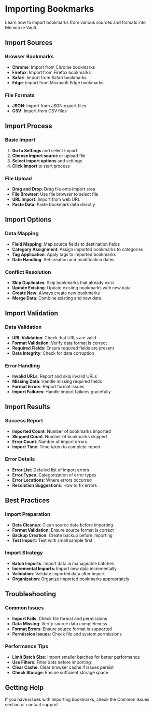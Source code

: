 # Importing Bookmarks

Learn how to import bookmarks from various sources and formats into Memorize Vault.

## Import Sources

### **Browser Bookmarks**
- **Chrome**: Import from Chrome bookmarks
- **Firefox**: Import from Firefox bookmarks
- **Safari**: Import from Safari bookmarks
- **Edge**: Import from Microsoft Edge bookmarks

### **File Formats**
- **JSON**: Import from JSON export files
- **CSV**: Import from CSV files

## Import Process

### **Basic Import**
1. **Go to Settings** and select Import
2. **Choose import source** or upload file
3. **Select import options** and settings
4. **Click Import** to start process

### **File Upload**
- **Drag and Drop**: Drag file onto import area
- **File Browser**: Use file browser to select file
- **URL Import**: Import from web URL
- **Paste Data**: Paste bookmark data directly

## Import Options

### **Data Mapping**
- **Field Mapping**: Map source fields to destination fields
- **Category Assignment**: Assign imported bookmarks to categories
- **Tag Application**: Apply tags to imported bookmarks
- **Date Handling**: Set creation and modification dates

### **Conflict Resolution**
- **Skip Duplicates**: Skip bookmarks that already exist
- **Update Existing**: Update existing bookmarks with new data
- **Create New**: Always create new bookmarks
- **Merge Data**: Combine existing and new data

## Import Validation

### **Data Validation**
- **URL Validation**: Check that URLs are valid
- **Format Validation**: Verify data format is correct
- **Required Fields**: Ensure required fields are present
- **Data Integrity**: Check for data corruption

### **Error Handling**
- **Invalid URLs**: Report and skip invalid URLs
- **Missing Data**: Handle missing required fields
- **Format Errors**: Report format issues
- **Import Failures**: Handle import failures gracefully

## Import Results

### **Success Report**
- **Imported Count**: Number of bookmarks imported
- **Skipped Count**: Number of bookmarks skipped
- **Error Count**: Number of import errors
- **Import Time**: Time taken to complete import

### **Error Details**
- **Error List**: Detailed list of import errors
- **Error Types**: Categorization of error types
- **Error Locations**: Where errors occurred
- **Resolution Suggestions**: How to fix errors

## Best Practices

### **Import Preparation**
- **Data Cleanup**: Clean source data before importing
- **Format Validation**: Ensure source format is correct
- **Backup Creation**: Create backup before importing
- **Test Import**: Test with small sample first

### **Import Strategy**
- **Batch Imports**: Import data in manageable batches
- **Incremental Imports**: Import new data incrementally
- **Validation**: Validate imported data after import
- **Organization**: Organize imported bookmarks appropriately

## Troubleshooting

### **Common Issues**
- **Import Fails**: Check file format and permissions
- **Data Missing**: Verify source data completeness
- **Format Errors**: Ensure source format is supported
- **Permission Issues**: Check file and system permissions

### **Performance Tips**
- **Limit Batch Size**: Import smaller batches for better performance
- **Use Filters**: Filter data before importing
- **Clear Cache**: Clear browser cache if issues persist
- **Check Storage**: Ensure sufficient storage space

## Getting Help

If you have issues with importing bookmarks, check the Common Issues section or contact support.
